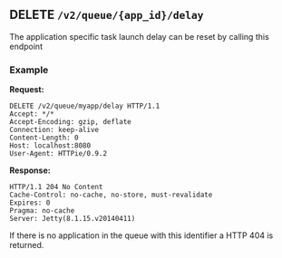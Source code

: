 ## DELETE `/v2/queue/{app_id}/delay`

The application specific task launch delay can be reset by calling this endpoint 

### Example 

**Request:**

```
DELETE /v2/queue/myapp/delay HTTP/1.1
Accept: */*
Accept-Encoding: gzip, deflate
Connection: keep-alive
Content-Length: 0
Host: localhost:8080
User-Agent: HTTPie/0.9.2
```

**Response:**

```
HTTP/1.1 204 No Content
Cache-Control: no-cache, no-store, must-revalidate
Expires: 0
Pragma: no-cache
Server: Jetty(8.1.15.v20140411)
```

If there is no application in the queue with this identifier a HTTP 404 is returned.